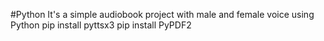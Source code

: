 #Python
It's a simple audiobook project with male and female voice using Python
pip install pyttsx3
pip install PyPDF2
